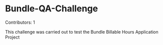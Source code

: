 # Bundle-QA-Challenge

Contributors: 1 

This challenge was carried out to test the Bundle Billable Hours Application Project
